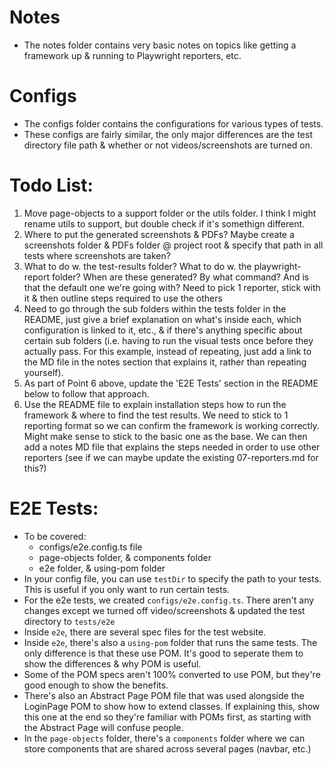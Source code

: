 # Notes

- The notes folder contains very basic notes on topics like getting a framework up & running to Playwright reporters, etc.

# Configs

- The configs folder contains the configurations for various types of tests.
- These configs are fairly similar, the only major differences are the test directory file path & whether or not videos/screenshots are turned on.

# Todo List:

1. Move page-objects to a support folder or the utils folder. I think I might rename utils to support, but double check if it's somethign different.
2. Where to put the generated screenshots & PDFs? Maybe create a screenshots folder & PDFs folder @ project root & specify that path in all tests where screenshots are taken?
3. What to do w. the test-results folder? What to do w. the playwright-report folder? When are these generated? By what command? And is that the default one we're going with? Need to pick 1 reporter, stick with it & then outline steps required to use the others
4. Need to go through the sub folders within the tests folder in the README, just give a brief explanation on what's inside each, which configuration is linked to it, etc., & if there's anything specific about certain sub folders (i.e. having to run the visual tests once before they actually pass. For this example, instead of repeating, just add a link to the MD file in the notes section that explains it, rather than repeating yourself).
5. As part of Point 6 above, update the 'E2E Tests' section in the README below to follow that approach.
6. Use the README file to explain installation steps how to run the framework & where to find the test results. We need to stick to 1 reporting format so we can confirm the framework is working correctly. Might make sense to stick to the basic one as the base. We can then add a notes MD file that explains the steps needed in order to use other reporters (see if we can maybe update the existing 07-reporters.md for this?)

# E2E Tests:

- To be covered:
  - configs/e2e.config.ts file
  - page-objects folder, & components folder
  - e2e folder, & using-pom folder
- In your config file, you can use `testDir` to specify the path to your tests. This is useful if you only want to run certain tests.
- For the e2e tests, we created `configs/e2e.config.ts`. There aren't any changes except we turned off video/screenshots & updated the test directory to `tests/e2e`
- Inside `e2e`, there are several spec files for the test website.
- Inside `e2e`, there's also a `using-pom` folder that runs the same tests. The only difference is that these use POM. It's good to seperate them to show the differences & why POM is useful.
- Some of the POM specs aren't 100% converted to use POM, but they're good enough to show the benefits.
- There's also an Abstract Page POM file that was used alongside the LoginPage POM to show how to extend classes. If explaining this, show this one at the end so they're familiar with POMs first, as starting with the Abstract Page will confuse people.
- In the `page-objects` folder, there's a `components` folder where we can store components that are shared across several pages (navbar, etc.)
